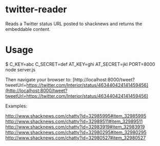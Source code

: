 # twitter-reader

Reads a Twitter status URL posted to shacknews and returns the embeddable content.

# Usage

$ C_KEY=abc C_SECRET=def AT_KEY=ghi AT_SECRET=jkl PORT=8000 node server.js

Then navigate your browser to: [http://localhost:8000/tweet?tweetUrl=https://twitter.com/Interior/status/463440424141459456](http://localhost:8000/tweet?tweetUrl=https://twitter.com/Interior/status/463440424141459456)

Examples:

http://www.shacknews.com/chatty?id=32985995#item_32985995
http://www.shacknews.com/chatty?id=32989511#item_32989511
http://www.shacknews.com/chatty?id=32983919#item_32983919
http://www.shacknews.com/chatty?id=32980295#item_32980295
http://www.shacknews.com/chatty?id=32980527#item_32980527